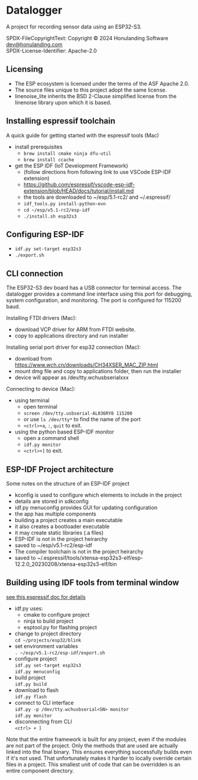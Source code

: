 # Datalogger

A project for recording sensor data using an ESP32-S3.

SPDX-FileCopyrightText: Copyright © 2024 Honulanding Software <dev@honulanding.com>  
SPDX-License-Identifier: Apache-2.0

## Licensing

- The ESP ecosystem is licensed under the terms of the ASF Apache 2.0.
- The source files unique to this project adopt the same license.
- linenoise_lite inherits the BSD 2-Clause simplified license from the linenoise library upon which it is based.

## Installing espressif toolchain

A quick guide for getting started with the espressif tools (Mac)
- install prerequisites 
  - `brew install cmake ninja dfu-util`
  - `brew install ccache`
- get the ESP IDF (IoT Development Framework)
  - (follow directions from following link to use VSCode ESP-IDF extension)
  - https://github.com/espressif/vscode-esp-idf-extension/blob/HEAD/docs/tutorial/install.md
  - the tools are downloaded to ~/esp/5.1-rc2/ and ~/.espressif/
  - `idf_tools.py install-python-evn`
  - `cd ~/esp/v5.1-rc2/esp-idf`
  - `./install.sh esp32s3`

## Configuring ESP-IDF

  - `idf.py set-target esp32s3`
  - `./export.sh`

## CLI connection

The ESP32-S3 dev board has a USB connector for terminal access. The datalogger provides a command line interface using this port for debugging, system configuration, and monitoring. The port is configured for 115200 baud.

Installing FTDI drivers (Mac):
- download VCP driver for ARM from FTDI website.
- copy to applications directory and run installer

Installing serial port driver for esp32 connection (Mac):
- download from https://www.wch.cn/downloads/CH34XSER_MAC_ZIP.html
- mount dmg file and copy to applications folder, then run the installer
- device will appear as /dev/tty.wchusbserialxxx

Connecting to device (Mac):
- using terminal
  - open terminal
  - `screen /dev/tty.usbserial-AL036RY8 115200`
  -  or use `ls /dev/tty*` to find the name of the port
  - `<ctrl>+a`, `:`, `quit` to exit.
- using the python based ESP-IDF monitor
  - open a command shell
  - `idf.py monitor`
  - `<ctrl>+]` to exit.

## ESP-IDF Project architecture

Some notes on the structure of an ESP-IDF project
- kconfig is used to configure which elements to include in the project
-   details are stored in sdkconfig
-   idf.py menuconfig provides GUI for updating configuration
- the app has multiple components
-   building a project creates a main executable
-   it also creates a bootloader executable
-   it may create static libraries (.a files)
- ESP-IDF is not in the project heirarchy
-   saved to ~/esp/v5.1-rc2/esp-idf
- The compiler toolchain is not in the project heirarchy
-   saved to ~/.espressif/tools/xtensa-esp32s3-elf/esp-12.2.0_20230208/xtensa-esp32s3-elf/bin

## Building using IDF tools from terminal window

[see this espressif doc for details](https://docs.espressif.com/projects/esp-idf/en/stable/esp32s3/get-started/linux-macos-setup.html)  
- idf.py uses:
  - cmake to configure project
  - ninja to build project
  - esptool.py for flashing project
- change to project directory  
`cd ~/projects/esp32/blink`  
- set environment variables  
  `. ~/esp/v5.1-rc2/esp-idf/export.sh`
- configure project  
  `idf.py set-target esp32s3`  
  `idf.py menuconfig`  
- build project  
  `idf.py build`  
- download to flash  
  `idf.py flash`  
- connect to CLI interface  
  `idf.py -p /dev/tty.wchusbserial<SN> monitor`  
  `idf.py monitor`  
- disconnecting from CLI  
  `<ctrl> + ]`  

Note that the entire framework is built for any project, even if the modules are not part of the project. Only the methods that are used are actually linked into the final binary. This ensures everything successfully builds even if it's not used. That unfortunately makes it harder to locally override certain files in a project. This smallest unit of code that can be overridden is an entire component directory.
